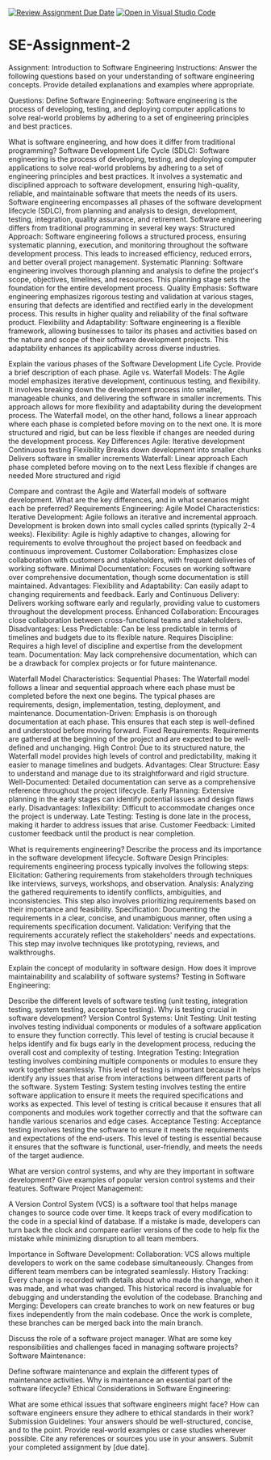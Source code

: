 [![Review Assignment Due Date](https://classroom.github.com/assets/deadline-readme-button-24ddc0f5d75046c5622901739e7c5dd533143b0c8e959d652212380cedb1ea36.svg)](https://classroom.github.com/a/-ucQIGTc)
[![Open in Visual Studio Code](https://classroom.github.com/assets/open-in-vscode-718a45dd9cf7e7f842a935f5ebbe5719a5e09af4491e668f4dbf3b35d5cca122.svg)](https://classroom.github.com/online_ide?assignment_repo_id=15257644&assignment_repo_type=AssignmentRepo)
# SE-Assignment-2
Assignment: Introduction to Software Engineering
Instructions:
Answer the following questions based on your understanding of software engineering concepts. Provide detailed explanations and examples where appropriate.

Questions:
Define Software Engineering:
Software engineering is the process of developing, testing, and deploying computer applications to solve real-world problems by adhering to a set of engineering principles and best practices. 


What is software engineering, and how does it differ from traditional programming?
Software Development Life Cycle (SDLC):
Software engineering is the process of developing, testing, and deploying computer applications to solve real-world problems by adhering to a set of engineering principles and best practices. It involves a systematic and disciplined approach to software development, ensuring high-quality, reliable, and maintainable software that meets the needs of its users. Software engineering encompasses all phases of the software development lifecycle (SDLC), from planning and analysis to design, development, testing, integration, quality assurance, and retirement.
Software engineering differs from traditional programming in several key ways:
Structured Approach: Software engineering follows a structured process, ensuring systematic planning, execution, and monitoring throughout the software development process. This leads to increased efficiency, reduced errors, and better overall project management.
Systematic Planning: Software engineering involves thorough planning and analysis to define the project's scope, objectives, timelines, and resources. This planning stage sets the foundation for the entire development process.
Quality Emphasis: Software engineering emphasizes rigorous testing and validation at various stages, ensuring that defects are identified and rectified early in the development process. This results in higher quality and reliability of the final software product.
Flexibility and Adaptability: Software engineering is a flexible framework, allowing businesses to tailor its phases and activities based on the nature and scope of their software development projects. This adaptability enhances its applicability across diverse industries.


Explain the various phases of the Software Development Life Cycle. Provide a brief description of each phase.
Agile vs. Waterfall Models:
The Agile model emphasizes iterative development, continuous testing, and flexibility. It involves breaking down the development process into smaller, manageable chunks, and delivering the software in smaller increments. This approach allows for more flexibility and adaptability during the development process.
The Waterfall model, on the other hand, follows a linear approach where each phase is completed before moving on to the next one. It is more structured and rigid, but can be less flexible if changes are needed during the development process.
Key Differences
Agile:
Iterative development
Continuous testing
Flexibility
Breaks down development into smaller chunks
Delivers software in smaller increments
Waterfall:
Linear approach
Each phase completed before moving on to the next
Less flexible if changes are needed
More structured and rigid

Compare and contrast the Agile and Waterfall models of software development. What are the key differences, and in what scenarios might each be preferred?
Requirements Engineering:
Agile Model
Characteristics:
Iterative Development: Agile follows an iterative and incremental approach. Development is broken down into small cycles called sprints (typically 2-4 weeks).
Flexibility: Agile is highly adaptive to changes, allowing for requirements to evolve throughout the project based on feedback and continuous improvement.
Customer Collaboration: Emphasizes close collaboration with customers and stakeholders, with frequent deliveries of working software.
Minimal Documentation: Focuses on working software over comprehensive documentation, though some documentation is still maintained.
Advantages:
Flexibility and Adaptability: Can easily adapt to changing requirements and feedback.
Early and Continuous Delivery: Delivers working software early and regularly, providing value to customers throughout the development process.
Enhanced Collaboration: Encourages close collaboration between cross-functional teams and stakeholders.
Disadvantages:
Less Predictable: Can be less predictable in terms of timelines and budgets due to its flexible nature.
Requires Discipline: Requires a high level of discipline and expertise from the development team.
Documentation: May lack comprehensive documentation, which can be a drawback for complex projects or for future maintenance.

Waterfall Model
Characteristics:
Sequential Phases: The Waterfall model follows a linear and sequential approach where each phase must be completed before the next one begins. The typical phases are requirements, design, implementation, testing, deployment, and maintenance.
Documentation-Driven: Emphasis is on thorough documentation at each phase. This ensures that each step is well-defined and understood before moving forward.
Fixed Requirements: Requirements are gathered at the beginning of the project and are expected to be well-defined and unchanging.
High Control: Due to its structured nature, the Waterfall model provides high levels of control and predictability, making it easier to manage timelines and budgets.
Advantages:
Clear Structure: Easy to understand and manage due to its straightforward and rigid structure.
Well-Documented: Detailed documentation can serve as a comprehensive reference throughout the project lifecycle.
Early Planning: Extensive planning in the early stages can identify potential issues and design flaws early.
Disadvantages:
Inflexibility: Difficult to accommodate changes once the project is underway.
Late Testing: Testing is done late in the process, making it harder to address issues that arise.
Customer Feedback: Limited customer feedback until the product is near completion.

What is requirements engineering? Describe the process and its importance in the software development lifecycle.
Software Design Principles:
 requirements engineering process typically involves the following steps:
Elicitation: Gathering requirements from stakeholders through techniques like interviews, surveys, workshops, and observation.
Analysis: Analyzing the gathered requirements to identify conflicts, ambiguities, and inconsistencies. This step also involves prioritizing requirements based on their importance and feasibility.
Specification: Documenting the requirements in a clear, concise, and unambiguous manner, often using a requirements specification document.
Validation: Verifying that the requirements accurately reflect the stakeholders' needs and expectations. This step may involve techniques like prototyping, reviews, and walkthroughs.

Explain the concept of modularity in software design. How does it improve maintainability and scalability of software systems?
Testing in Software Engineering:

Describe the different levels of software testing (unit testing, integration testing, system testing, acceptance testing). Why is testing crucial in software development?
Version Control Systems:
Unit Testing:
Unit testing involves testing individual components or modules of a software application to ensure they function correctly.
This level of testing is crucial because it helps identify and fix bugs early in the development process, reducing the overall cost and complexity of testing.
Integration Testing:
Integration testing involves combining multiple components or modules to ensure they work together seamlessly.
This level of testing is important because it helps identify any issues that arise from interactions between different parts of the software.
System Testing:
System testing involves testing the entire software application to ensure it meets the required specifications and works as expected.
This level of testing is critical because it ensures that all components and modules work together correctly and that the software can handle various scenarios and edge cases.
Acceptance Testing:
Acceptance testing involves testing the software to ensure it meets the requirements and expectations of the end-users.
This level of testing is essential because it ensures that the software is functional, user-friendly, and meets the needs of the target audience.


What are version control systems, and why are they important in software development? Give examples of popular version control systems and their features.
Software Project Management:

A Version Control System (VCS) is a software tool that helps manage changes to source code over time. It keeps track of every modification to the code in a special kind of database. If a mistake is made, developers can turn back the clock and compare earlier versions of the code to help fix the mistake while minimizing disruption to all team members.

Importance in Software Development:
Collaboration: VCS allows multiple developers to work on the same codebase simultaneously. Changes from different team members can be integrated seamlessly.
History Tracking: Every change is recorded with details about who made the change, when it was made, and what was changed. This historical record is invaluable for debugging and understanding the evolution of the codebase.
Branching and Merging: Developers can create branches to work on new features or bug fixes independently from the main codebase. Once the work is complete, these branches can be merged back into the main branch.


Discuss the role of a software project manager. What are some key responsibilities and challenges faced in managing software projects?
Software Maintenance:

Define software maintenance and explain the different types of maintenance activities. Why is maintenance an essential part of the software lifecycle?
Ethical Considerations in Software Engineering:

What are some ethical issues that software engineers might face? How can software engineers ensure they adhere to ethical standards in their work?
Submission Guidelines:
Your answers should be well-structured, concise, and to the point.
Provide real-world examples or case studies wherever possible.
Cite any references or sources you use in your answers.
Submit your completed assignment by [due date].
